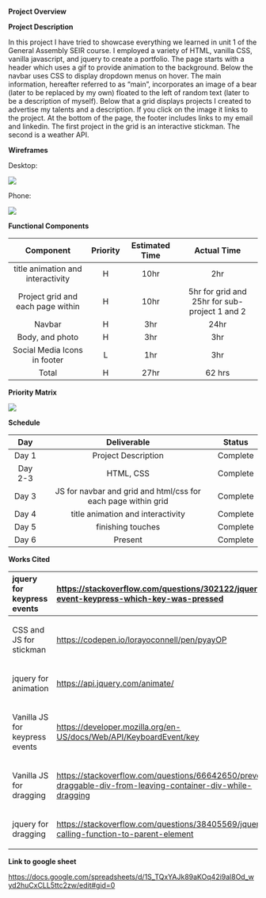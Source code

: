 ﻿**Project Overview**

**Project Description**

In this project I have tried to showcase everything we learned in unit 1 of the General Assembly SEIR course. I employed a variety of HTML, vanilla CSS, vanilla javascript, and jquery to create a portfolio. The page starts with a header which uses a gif to provide  animation to the background. Below the navbar uses CSS to display dropdown menus on hover. The main information, hereafter referred to as “main”, incorporates an image of a bear (later to be replaced by my own) floated to the left of random text (later to be a description of myself). Below that a grid displays projects I created to advertise my talents and a description. If you click on the image it links to the project. At the bottom of the page, the footer includes links to my email and linkedin. The first project in the grid is an interactive stickman. The second is a weather API.

**Wireframes**

Desktop:

![](Aspose.Words.e4d0d0b3-953e-4171-86a7-1764f2c3041a.001.jpeg)

Phone:

![](Aspose.Words.e4d0d0b3-953e-4171-86a7-1764f2c3041a.002.jpeg)

**Functional Components**

|Component|Priority|Estimated Time|Actual Time|
| :-: | :-: | :-: | :-: |
|title animation and interactivity|H|10hr|2hr|
|Project grid and each page within|H|10hr|5hr for grid and 25hr for sub-project 1 and 2|
|Navbar|H|3hr|24hr|
|Body, and photo|H|3hr|3hr|
|Social Media Icons in footer|L|1hr|3hr|
|Total|H|27hr|62 hrs|


**Priority Matrix**

![](Aspose.Words.e4d0d0b3-953e-4171-86a7-1764f2c3041a.003.jpeg)


**Schedule**

|Day|Deliverable|Status|
| :-: | :-: | :-: |
|Day 1|Project Description|Complete|
|Day 2-3|HTML, CSS|Complete|
|Day 3|JS for navbar and grid and html/css for each page within grid|Complete|
|Day 4|title animation and interactivity|Complete|
|Day 5|finishing touches|Complete|
|Day 6|Present|Complete|


**Works Cited**


|jquery for keypress events|<https://stackoverflow.com/questions/302122/jquery-event-keypress-which-key-was-pressed>|
| :- | :- |
|<p>CSS and JS for stickman</p><p></p>|<https://codepen.io/lorayoconnell/pen/pyayOP>|
|<p>jquery for animation</p><p></p>|<https://api.jquery.com/animate/>|
|<p>Vanilla JS for keypress events</p><p></p>|<https://developer.mozilla.org/en-US/docs/Web/API/KeyboardEvent/key>|
|<p>Vanilla JS for dragging</p><p></p>|<https://stackoverflow.com/questions/66642650/prevent-draggable-div-from-leaving-container-div-while-dragging>|
|<p>jquery for dragging</p><p></p>|<https://stackoverflow.com/questions/38405569/jquery-calling-function-to-parent-element>|


**Link to google sheet**

<https://docs.google.com/spreadsheets/d/1S_TQxYAJk89aKOq42i9al8Od_wyd2huCxCLL5ttc2zw/edit#gid=0>
